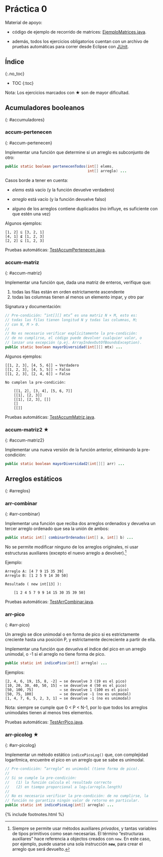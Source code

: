 # Práctica 0

Material de apoyo:

  - código de ejemplo de recorrido de matrices: [EjemploMatrices.java].

  - además, todos los ejercicios obligatorios cuentan con un archivo de pruebas automáticas para correr desde Eclipse con [JUnit](junit.md).

[EjemploMatrices.java]:  EjemploMatrices.java
[TestAccumPertenecen.java]: ../test/TestAccumPertenecen.java
[TestAccumMatriz.java]: ../test/TestAccumMatriz.java
[TestArrCombinar.java]: ../test/TestArrCombinar.java
[TestArrPico.java]: ../test/TestArrPico.java


## Índice
{:.no_toc}

* TOC
{:toc}

Nota: Los ejercicios marcados con ★ son de mayor dificultad.


## Acumuladores booleanos
{: #accumuladores}

### accum-pertenecen
{: #accum-pertenecen}

Implementar una función que determine si un arreglo es subconjunto de otro:

```java
public static boolean pertenecenTodos(int[] elems,
                                      int[] arreglo) ...
```

Casos borde a tener en cuenta:

  - _elems_ está vacío (y la función devuelve verdadero)

  - _arreglo_ está vacío (y la función devuelve falso)

  - alguno de los arreglos contiene duplicados (no influye, es suficiente con que estén una vez)

Algunos ejemplos:

```
[1, 2] ⊆ [3, 2, 1]
[4, 1] ⊈ [1, 2, 3]
[2, 2] ⊆ [1, 2, 3]
```

Pruebas automáticas: [TestAccumPertenecen.java].


### accum-matriz
{: #accum-matriz}

Implementar una función que, dada una matriz de enteros, verifique que:

  1. todas las filas están en orden estrictamente ascendente
  2. todas las columnas tienen al menos un elemento impar, y otro par

Signatura y documentación:

```java
// Pre-condición: “int[][] mtx” es una matriz N × M, esto es:
// todas las filas tienen longitud N y todas las columnas, M;
// con N, M > 0.
//
// No es necesario verificar explícitamente la pre-condición:
// de no cumplirse, el código puede devolver cualquier valor, o
// lanzar una excepción (p.ej. ArrayIndexOutOfBoundsException).
public static boolean mayorDiversidad(int[][] mtx) ...
```

Algunos ejemplos:

```
[[1, 2, 3], [4, 5, 6]] → Verdadero
[[1, 2, 3], [4, 5, 5]] → Falso
[[1, 2, 3], [2, 4, 6]] → Falso

No cumplen la pre-condición:

    [[1, 2], [3, 4], [5, 6, 7]]
    [[1], [2, 3]]
    [[1], [2, 3], []]
    []
    [[]]
```


Pruebas automáticas: [TestAccumMatriz.java].


### accum-matriz2 ★
{: #accum-matriz2}

Implementar una nueva versión de la función anterior, eliminando la pre-condición:

```java
public static boolean mayorDiversidad2(int[][] arr) ...
```


## Arreglos estáticos
{: #arreglos}

### arr-combinar
{: #arr-combinar}

Implementar una función que reciba dos arreglos ordenados y devuelva un tercer arreglo ordenado que sea la unión de ambos:

```java
public static int[] combinarOrdenados(int[] a, int[] b) ...
```

No se permite modificar ninguno de los arreglos originales, ni usar estructuras auxiliares (excepto el nuevo arreglo a devolver).[^estraux]

Ejemplo:

```
Arreglo A: [4 7 9 15 35 39]
Arreglo B: [1 2 5 9 14 30 50]

Resultado ( new int[13] ):

    [1 2 4 5 7 9 9 14 15 30 35 39 50]
```

Pruebas automáticas: [TestArrCombinar.java].

[^estraux]: Siempre se permite usar métodos auxiliares _privados_, y tantas variables de tipos primitivos como sean necesarias. El término “estructuras auxiliares” hace referencia a objectos creados con `new`. En este caso, por ejemplo, puede usarse una sola instrucción **`new`**, para crear el arreglo que será devuelto.


### arr-pico
{: #arr-pico}

Un arreglo se dice unimodal o en forma de pico si es estrictamente creciente hasta una posición P, y estrictamente decreciente a partir de ella.

Implementar una función que devuelva el índice del pico en un arreglo unimodal, o -1 si el arreglo no tiene forma de pico.

```java
public static int indicePico(int[] arreglo) ...
```

Ejemplos:

```
[2, 4, 6, 19, 15, 8, -2] → se devuelve 3 (19 es el pico)
[10, 20, 30, 40, 50, 15] → se devuelve 4 (50 es el pico)
[50, 100, 75]            → se devuelve 1 (100 es el pico)
[50, 75, 100]            → se devuelve -1 (no es unimodal)
[1, 4, 7, 6, 5, 2, 3, 1] → se devuelve -1 (no es unimodal)
```

Nota: siempre se cumple que 0 < P < N-1, por lo que todos los arreglos unimodales tienen al menos tres elementos.

Pruebas automáticas: [TestArrPico.java].


### arr-picolog ★
{: #arr-picolog}

Implementar un método estático `indicePicoLog()` que, con complejidad logarítmica, encuentre el pico en un arreglo que se sabe es unimodal.

```java
// Pre-condición: “arreglo” es unimodal (tiene forma de pico).
//
// Si se cumple la pre-condición:
//   (1) la función calcula el resultado correcto
//   (2) en tiempo proporcional a log₂(arreglo.length)
//
// No es necesario verificar la pre-condición: de no cumplirse, la
// función no garantiza ningún valor de retorno en particular.
public static int indicePicoLog(int[] arreglo) ...
```
{% include footnotes.html %}

